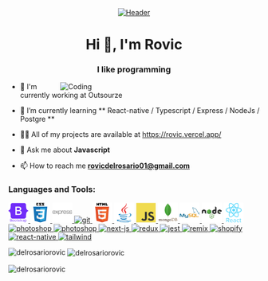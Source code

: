 <div align="center">
  <a href="https://rishavchanda.io">
    <img
      src="https://media.discordapp.net/attachments/861202219927470111/1093046691264999496/coding-freak.gif?width=1020&height=340"
      alt="Header">
  </a>
</div>


<h1 align="center">Hi 👋, I'm Rovic</h1>
<h3 align="center">I like programming</h3>

<img align="right" alt="Coding" width="400"
  src="https://media.giphy.com/media/p4NLw3I4U0idi/giphy.gif">

- 🔭 I'm currently working at Outsourze

- 🌱 I’m currently learning ** React-native / Typescript / Express / NodeJs / Postgre **

- 👨‍💻 All of my projects are available at https://rovic.vercel.app/

- 💬 Ask me about **Javascript**

- 📫 How to reach me **rovicdelrosario01@gmail.com**

<p align="left">
</p>

<h3 align="left">Languages and Tools:</h3>
<p align="left">
  <a href="https://getbootstrap.com" target="_blank" rel="noreferrer">
    <img
      src="https://raw.githubusercontent.com/devicons/devicon/master/icons/bootstrap/bootstrap-plain-wordmark.svg"
      alt="bootstrap" width="40" height="40" />
  </a>
  <a href="https://www.w3schools.com/css/" target="_blank" rel="noreferrer">
    <img
      src="https://raw.githubusercontent.com/devicons/devicon/master/icons/css3/css3-original-wordmark.svg"
      alt="css3" width="40" height="40" />
  </a>
  <a href="https://expressjs.com" target="_blank" rel="noreferrer">
    <img
      src="https://raw.githubusercontent.com/devicons/devicon/master/icons/express/express-original-wordmark.svg"
      alt="express" width="40" height="40" />
  </a>
  <a href="https://git-scm.com/" target="_blank" rel="noreferrer">
    <img src="https://www.vectorlogo.zone/logos/git-scm/git-scm-icon.svg" alt="git" width="40"
      height="40" />
  </a>
  <a href="https://www.w3.org/html/" target="_blank" rel="noreferrer">
    <img
      src="https://raw.githubusercontent.com/devicons/devicon/master/icons/html5/html5-original-wordmark.svg"
      alt="html5" width="40" height="40" />
  </a>
  <a href="https://www.java.com" target="_blank" rel="noreferrer">
    <img
      src="https://raw.githubusercontent.com/devicons/devicon/master/icons/java/java-original.svg"
      alt="java" width="40" height="40" />
  </a>
  <a href="https://developer.mozilla.org/en-US/docs/Web/JavaScript" target="_blank" rel="noreferrer">
    <img
      src="https://raw.githubusercontent.com/devicons/devicon/master/icons/javascript/javascript-original.svg"
      alt="javascript" width="40" height="40" />
  </a>
  <a href="https://www.mongodb.com/" target="_blank" rel="noreferrer">
    <img
      src="https://raw.githubusercontent.com/devicons/devicon/master/icons/mongodb/mongodb-original-wordmark.svg"
      alt="mongodb" width="40" height="40" />
  </a>
  <a href="https://www.mysql.com/" target="_blank" rel="noreferrer">
    <img
      src="https://raw.githubusercontent.com/devicons/devicon/master/icons/mysql/mysql-original-wordmark.svg"
      alt="mysql" width="40" height="40" />
  </a>
  <a href="https://nodejs.org" target="_blank" rel="noreferrer">
    <img
      src="https://raw.githubusercontent.com/devicons/devicon/master/icons/nodejs/nodejs-original-wordmark.svg"
      alt="nodejs" width="40" height="40" />
  </a>
  <a href="https://reactjs.org/" target="_blank" rel="noreferrer">
    <img
      src="https://raw.githubusercontent.com/devicons/devicon/master/icons/react/react-original-wordmark.svg"
      alt="react" width="40" height="40" />
  </a>
  <a
    href="https://www.adobe.com/products/photoshop/landpa.html?sdid=KKQIN&mv=search&kw=photoshop&s_kwcid=AL!3085!10!79165036321364!79165251442725&ef_id=69822d1df5191448da494930ffd7bb7d:G:s&mv=search"
    target="_blank" rel="noreferrer">
    <img src="https://cdn.freebiesupply.com/logos/large/2x/photoshop-cc-logo-png-transparent.png"
      alt="photoshop" width="40" height="40" />
  </a>
  <a href="https://www.typescriptlang.org/" target="_blank" rel="noreferrer">
    <img src="https://cdn-icons-png.flaticon.com/512/5968/5968381.png" alt="photoshop" width="40"
      height="40" />
  </a>
  <a href="https://nextjs.org/" target="_blank" rel="noreferrer">
    <img src="https://seekicon.com/free-icon-download/next-js_1.svg" alt="next-js" width="40"
      height="40" />
  </a>
  <a href="https://redux.js.org/" target="_blank" rel="noreferrer">
    <img src="https://logodix.com/logo/2074049.png" alt="redux" width="40"
      height="40" />
  </a>
  <a href="https://jestjs.io/" target="_blank" rel="noreferrer">
    <img src="https://cdn.freebiesupply.com/logos/large/2x/jest-logo-png-transparent.png" alt="jest"
      width="40"
      height="40" />
  </a>
  <a href="https://remix.run/" target="_blank" rel="noreferrer">
    <img src="https://tse2.mm.bing.net/th?id=OIP.T9PUDZ_Bv5Ww07LhmWn-RAAAAA&pid=Api&P=0&h=220"
      alt="remix" width="40"
      height="40" />
  </a>
  <a href="https://www.shopify.com/" target="_blank" rel="noreferrer">
    <img src="https://logos-world.net/wp-content/uploads/2020/11/Shopify-Emblem.png" alt="shopify"
      width="40"
      height="40" />
  </a>
  <a href="https://reactnative.dev/" target="_blank" rel="noreferrer">
    <img src="https://www.onu.ro/wp/wp-content/uploads/2020/03/react-native-logo-768x890.png" alt="react-native"
      width="40"
      height="40" />
  </a>
  <a href="https://tailwindcss.com/" target="_blank" rel="noreferrer">
    <img src="https://upload.wikimedia.org/wikipedia/commons/thumb/d/d5/Tailwind_CSS_Logo.svg/1024px-Tailwind_CSS_Logo.svg.png?20230715030042" alt="tailwind"
      width="40"
      height="40" />
  </a>

</p>

<p>
  <img align="left"
    src="https://github-readme-stats.vercel.app/api/top-langs?username=delrosariorovic&show_icons=true&locale=en&layout=compact"
    alt="delrosariorovic" />
</p>

<p>&nbsp;<img align="center"
    src="https://github-readme-stats.vercel.app/api?username=delrosariorovic&show_icons=true&locale=en"
    alt="delrosariorovic" /></p>

<img align="center" src="https://github-readme-streak-stats.herokuapp.com/?user=delrosariorovic&"
  alt="delrosariorovic" />
